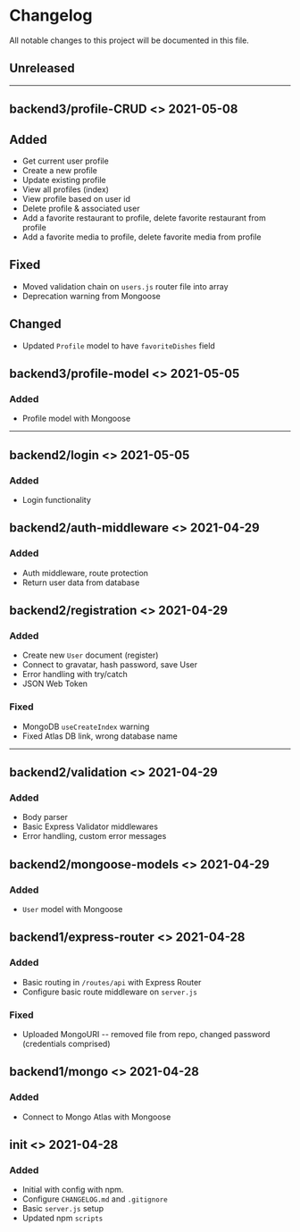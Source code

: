 # Changelog

All notable changes to this project will be documented in this file.

## Unreleased

---

## backend3/profile-CRUD <> 2021-05-08

## Added

-   Get current user profile
-   Create a new profile
-   Update existing profile
-   View all profiles (index)
-   View profile based on user id
-   Delete profile & associated user
-   Add a favorite restaurant to profile, delete favorite restaurant from profile
-   Add a favorite media to profile, delete favorite media from profile

## Fixed

-   Moved validation chain on `users.js` router file into array
-   Deprecation warning from Mongoose

## Changed

-   Updated `Profile` model to have `favoriteDishes` field

## backend3/profile-model <> 2021-05-05

### Added

-   Profile model with Mongoose

---

## backend2/login <> 2021-05-05

### Added

-   Login functionality

## backend2/auth-middleware <> 2021-04-29

### Added

-   Auth middleware, route protection
-   Return user data from database

## backend2/registration <> 2021-04-29

### Added

-   Create new `User` document (register)
-   Connect to gravatar, hash password, save User
-   Error handling with try/catch
-   JSON Web Token

### Fixed

-   MongoDB `useCreateIndex` warning
-   Fixed Atlas DB link, wrong database name

---

## backend2/validation <> 2021-04-29

### Added

-   Body parser
-   Basic Express Validator middlewares
-   Error handling, custom error messages

## backend2/mongoose-models <> 2021-04-29

### Added

-   `User` model with Mongoose

## backend1/express-router <> 2021-04-28

### Added

-   Basic routing in `/routes/api` with Express Router
-   Configure basic route middleware on `server.js`

### Fixed

-   Uploaded MongoURI -- removed file from repo, changed password (credentials comprised)

## backend1/mongo <> 2021-04-28

### Added

-   Connect to Mongo Atlas with Mongoose

## init <> 2021-04-28

### Added

-   Initial with config with npm.
-   Configure `CHANGELOG.md` and `.gitignore`
-   Basic `server.js` setup
-   Updated npm `scripts`
